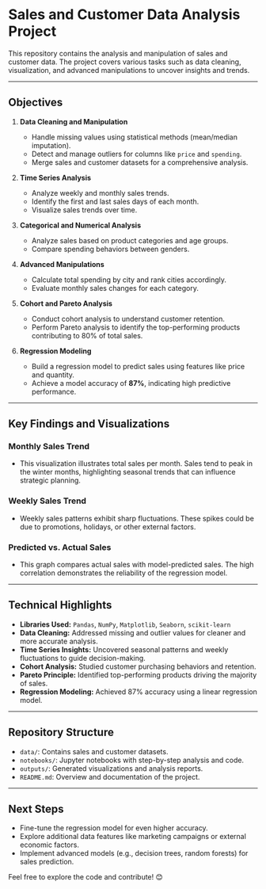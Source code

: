 # Sales and Customer Data Analysis Project

This repository contains the analysis and manipulation of sales and customer data. The project covers various tasks such as data cleaning, visualization, and advanced manipulations to uncover insights and trends.

---

## Objectives
1. **Data Cleaning and Manipulation**  
   - Handle missing values using statistical methods (mean/median imputation).  
   - Detect and manage outliers for columns like `price` and `spending`.  
   - Merge sales and customer datasets for a comprehensive analysis.

2. **Time Series Analysis**  
   - Analyze weekly and monthly sales trends.  
   - Identify the first and last sales days of each month.  
   - Visualize sales trends over time.

3. **Categorical and Numerical Analysis**  
   - Analyze sales based on product categories and age groups.  
   - Compare spending behaviors between genders.  

4. **Advanced Manipulations**  
   - Calculate total spending by city and rank cities accordingly.  
   - Evaluate monthly sales changes for each category.  

5. **Cohort and Pareto Analysis**  
   - Conduct cohort analysis to understand customer retention.  
   - Perform Pareto analysis to identify the top-performing products contributing to 80% of total sales.

6. **Regression Modeling**  
   - Build a regression model to predict sales using features like price and quantity.  
   - Achieve a model accuracy of **87%**, indicating high predictive performance.

---

## Key Findings and Visualizations

### Monthly Sales Trend  
- This visualization illustrates total sales per month. Sales tend to peak in the winter months, highlighting seasonal trends that can influence strategic planning.  

### Weekly Sales Trend  
- Weekly sales patterns exhibit sharp fluctuations. These spikes could be due to promotions, holidays, or other external factors.

### Predicted vs. Actual Sales  
- This graph compares actual sales with model-predicted sales. The high correlation demonstrates the reliability of the regression model.  

---

## Technical Highlights
- **Libraries Used:** `Pandas`, `NumPy`, `Matplotlib`, `Seaborn`, `scikit-learn`  
- **Data Cleaning:** Addressed missing and outlier values for cleaner and more accurate analysis.  
- **Time Series Insights:** Uncovered seasonal patterns and weekly fluctuations to guide decision-making.  
- **Cohort Analysis:** Studied customer purchasing behaviors and retention.  
- **Pareto Principle:** Identified top-performing products driving the majority of sales.  
- **Regression Modeling:** Achieved 87% accuracy using a linear regression model.  

---

## Repository Structure
- `data/`: Contains sales and customer datasets.  
- `notebooks/`: Jupyter notebooks with step-by-step analysis and code.  
- `outputs/`: Generated visualizations and analysis reports.  
- `README.md`: Overview and documentation of the project.  

---

## Next Steps
- Fine-tune the regression model for even higher accuracy.  
- Explore additional data features like marketing campaigns or external economic factors.  
- Implement advanced models (e.g., decision trees, random forests) for sales prediction.  

Feel free to explore the code and contribute! 😊 
 
